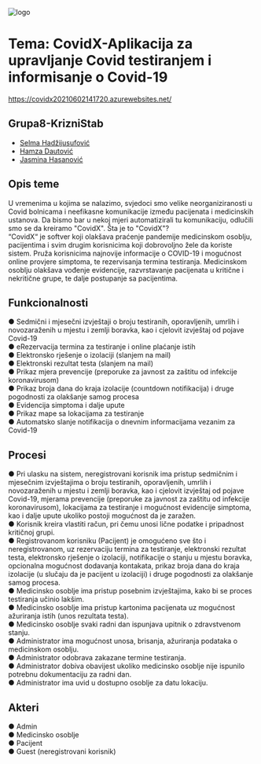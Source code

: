 ![logo](https://user-images.githubusercontent.com/73217480/111449541-c720b200-870f-11eb-9657-b6f06fc11cde.png)
# Tema: CovidX-Aplikacija za upravljanje Covid testiranjem i informisanje o Covid-19
https://covidx20210602141720.azurewebsites.net/
## Grupa8-KrizniStab
- [Selma Hadžijusufović](https://github.com/shadzijusu1)
- [Hamza Dautović](https://github.com/hdautovic1)
- [Jasmina Hasanović](https://github.com/jhasanovic)
## Opis teme
U vremenima u kojima se nalazimo, svjedoci smo velike neorganiziranosti u Covid bolnicama i neefikasne komunikacije između pacijenata i medicinskih ustanova. Da bismo bar u nekoj mjeri automatizirali tu komunikaciju, odlučili smo se da kreiramo "CovidX". Šta je to "CovidX"? \
“CovidX“ je softver koji olakšava praćenje pandemije medicinskom osoblju, pacijentima i svim drugim korisnicima koji dobrovoljno žele da koriste sistem. Pruža korisnicima najnovije informacije o COVID-19 i mogućnost online provjere simptoma, te rezervisanja termina testiranja. Medicinskom osoblju olakšava vođenje evidencije, razvrstavanje pacijenata u kritične i nekritične grupe, te dalje postupanje sa pacijentima.

## Funkcionalnosti
● Sedmični i mjesečni izvještaji o broju testiranih, oporavljenih, umrlih i novozaraženih u mjestu i zemlji boravka, kao i cjelovit izvještaj od pojave Covid-19\
● eRezervacija termina za testiranje i online plaćanje istih\
● Elektronsko rješenje o izolaciji (slanjem na mail)\
● Elektronski rezultat testa (slanjem na mail)\
● Prikaz mjera prevencije (preporuke za javnost za zaštitu od infekcije koronavirusom)\
● Prikaz broja dana do kraja izolacije (countdown notifikacija) i druge pogodnosti za olakšanje samog procesa\
● Evidencija simptoma i dalje upute\
● Prikaz mape sa lokacijama za testiranje\
● Automatsko slanje notifikacija o dnevnim informacijama vezanim za Covid-19

## Procesi
● Pri ulasku na sistem, neregistrovani korisnik ima pristup sedmičnim i mjesečnim izvještajima o broju testiranih, oporavljenih, umrlih i novozaraženih u mjestu i zemlji
boravka, kao i cjelovit izvještaj od pojave Covid-19, mjerama prevencije (preporuke za javnost za zaštitu od infekcije koronavirusom), lokacijama za testiranje i mogućnost evidencije simptoma, kao i dalje upute ukoliko postoji mogućnost da je zaražen.\
● Korisnik kreira vlastiti račun, pri čemu unosi lične podatke i pripadnost kritičnoj grupi.\
● Registrovanom korisniku (Pacijent) je omogućeno sve što i neregistrovanom, uz rezervaciju termina za testiranje, elektronski rezultat testa, elektronsko rješenje o izolaciji, notifikacije o stanju u mjestu boravka, opcionalna mogućnost dodavanja kontakata, prikaz broja dana do kraja izolacije (u slučaju da je pacijent u izolaciji) i druge pogodnosti za olakšanje samog procesa.\
● Medicinsko osoblje ima pristup posebnim izvještajima, kako bi se proces testiranja učinio lakšim.\
● Medicinsko osoblje ima pristup kartonima pacijenata uz mogućnost ažuriranja istih (unos rezultata testa).\
● Medicinsko osoblje svaki radni dan ispunjava upitnik o zdravstvenom stanju.\
● Administrator ima mogućnost unosa, brisanja, ažuriranja podataka o medicinskom osoblju.\
● Administrator odobrava zakazane termine testiranja.\
● Administrator dobiva obavijest ukoliko medicinsko osoblje nije ispunilo potrebnu dokumentaciju za radni dan.\
● Administrator ima uvid u dostupno osoblje za datu lokaciju. 
## Akteri
● Admin\
● Medicinsko osoblje\
● Pacijent\
● Guest (neregistrovani korisnik)
